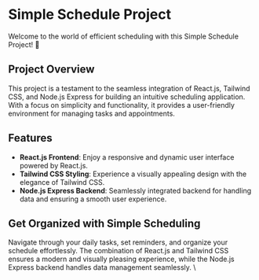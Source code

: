 # Simple Schedule Project

Welcome to the world of efficient scheduling with this Simple Schedule Project! 📅

## Project Overview

This project is a testament to the seamless integration of React.js, Tailwind CSS, and Node.js Express for building an intuitive scheduling application. With a focus on simplicity and functionality, it provides a user-friendly environment for managing tasks and appointments.

## Features

- **React.js Frontend**: Enjoy a responsive and dynamic user interface powered by React.js.
- **Tailwind CSS Styling**: Experience a visually appealing design with the elegance of Tailwind CSS.
- **Node.js Express Backend**: Seamlessly integrated backend for handling data and ensuring a smooth user experience.

## Get Organized with Simple Scheduling

Navigate through your daily tasks, set reminders, and organize your schedule effortlessly. The combination of React.js and Tailwind CSS ensures a modern and visually pleasing experience, while the Node.js Express backend handles data management seamlessly.
\

